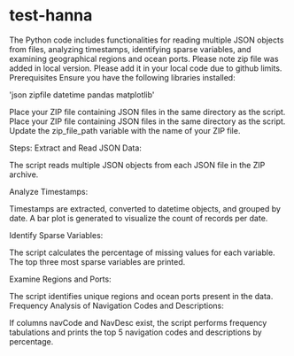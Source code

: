 # test-hanna
The Python code includes functionalities for reading multiple JSON objects from files, analyzing timestamps, identifying sparse variables, and examining geographical regions and ocean ports. Please note zip file was added in local version. Please add it in your local code due to github limits. 
Prerequisites
Ensure you have the following libraries installed:

'json
zipfile
datetime
pandas
matplotlib'

Place your ZIP file containing JSON files in the same directory as the script.
Place your ZIP file containing JSON files in the same directory as the script. Update the zip_file_path variable with the name of your ZIP file.

Steps:
Extract and Read JSON Data:

The script reads multiple JSON objects from each JSON file in the ZIP archive.

Analyze Timestamps:

Timestamps are extracted, converted to datetime objects, and grouped by date.
A bar plot is generated to visualize the count of records per date.

Identify Sparse Variables:

The script calculates the percentage of missing values for each variable.
The top three most sparse variables are printed.

Examine Regions and Ports:

The script identifies unique regions and ocean ports present in the data.
Frequency Analysis of Navigation Codes and Descriptions:

If columns navCode and NavDesc exist, the script performs frequency tabulations and prints the top 5 navigation codes and descriptions by percentage.
